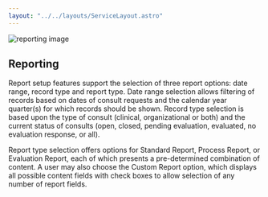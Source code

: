 ```yaml
---
layout: "../../layouts/ServiceLayout.astro"
---
```


![reporting image](/reporting.jpg)

## Reporting

Report setup features support the selection of three report options: date range, record type and report type. Date range selection allows filtering of records based on dates of consult requests and the calendar year quarter(s) for which records should be shown. Record type selection is based upon the type of consult (clinical, organizational or both) and the current status of consults (open, closed, pending evaluation, evaluated, no evaluation response, or all).

Report type selection offers options for Standard Report, Process Report, or Evaluation Report, each of which presents a pre-determined combination of content. A user may also choose the Custom Report option, which displays all possible content fields with check boxes to allow selection of any number of report fields.
